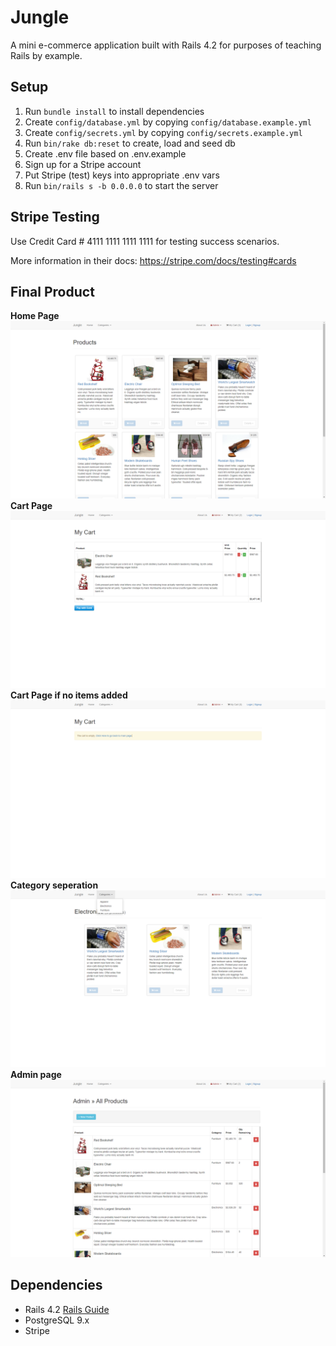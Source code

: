 # Jungle

A mini e-commerce application built with Rails 4.2 for purposes of teaching Rails by example.


## Setup

1. Run `bundle install` to install dependencies
2. Create `config/database.yml` by copying `config/database.example.yml`
3. Create `config/secrets.yml` by copying `config/secrets.example.yml`
4. Run `bin/rake db:reset` to create, load and seed db
5. Create .env file based on .env.example
6. Sign up for a Stripe account
7. Put Stripe (test) keys into appropriate .env vars
8. Run `bin/rails s -b 0.0.0.0` to start the server


## Stripe Testing

Use Credit Card # 4111 1111 1111 1111 for testing success scenarios.

More information in their docs: <https://stripe.com/docs/testing#cards>

## Final Product

 **Home Page**
![](/screenshots/main.png)
  **Cart Page**
![](/screenshots/cart.png)
 **Cart Page if no items added**
![](/screenshots/emptycart.png)
 **Category seperation**
![](/screenshots/filters.png)
 **Admin page**
![](/screenshots/admin.png)




## Dependencies

* Rails 4.2 [Rails Guide](http://guides.rubyonrails.org/v4.2/)
* PostgreSQL 9.x
* Stripe
